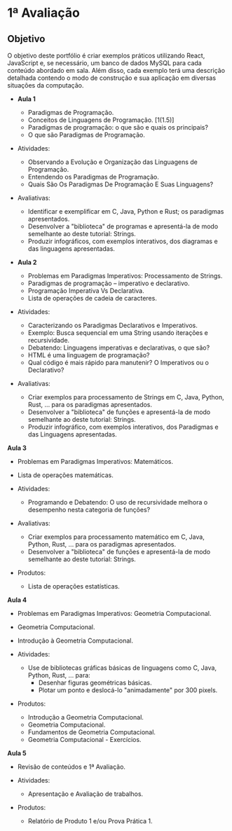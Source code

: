 # 1ª Avaliação
  ## Objetivo
  O objetivo deste portfólio é criar exemplos práticos utilizando React, JavaScript e, se necessário, um banco de dados MySQL para cada conteúdo abordado em sala. Além disso, cada exemplo terá uma descrição detalhada contendo o modo de construção e sua aplicação em diversas situações da computação.

- **Aula 1**
  - Paradigmas de Programação.
  - Conceitos de Linguagens de Programação. [1(1.5)]
  - Paradigmas de programação: o que são e quais os principais?
  - O que são Paradigmas de Programação.

- Atividades: 
  - Observando a Evolução e Organização das Linguagens de Programação.
  - Entendendo os Paradigmas de Programação.
  - Quais São Os Paradigmas De Programação E Suas Linguagens?

- Avaliativas:
  - Identificar e exemplificar em C, Java, Python e Rust; os paradigmas apresentados.
  - Desenvolver a "biblioteca" de programas e apresentá-la de modo semelhante ao deste tutorial: Strings.
  - Produzir infográficos, com exemplos interativos, dos diagramas e das linguagens apresentadas.

- **Aula 2**
  - Problemas em Paradigmas Imperativos: Processamento de Strings.
  - Paradigmas de programação – imperativo e declarativo.
  - Programação Imperativa Vs Declarativa.
  - Lista de operações de cadeia de caracteres.
    
- Atividades: 
  - Caracterizando os Paradigmas Declarativos e Imperativos.
  - Exemplo: Busca sequencial em uma String usando iterações e recursividade.
  - Debatendo: Linguagens imperativas e declarativas, o que são?
  - HTML é uma linguagem de programação?
  - Qual código é mais rápido para manutenir? O Imperativos ou o Declarativo?
    
- Avaliativas:
  - Criar exemplos para processamento de Strings em C, Java, Python, Rust, ... para os paradigmas apresentados.
  - Desenvolver a "biblioteca" de funções e apresentá-la de modo semelhante ao deste tutorial: Strings.
  - Produzir infográfico, com exemplos interativos, dos Paradigmas e das Linguagens apresentadas.

**Aula 3**
  - Problemas em Paradigmas Imperativos: Matemáticos.
  - Lista de operações matemáticas.
    
- Atividades: 
  - Programando e Debatendo: O uso de recursividade melhora o desempenho nesta categoria de funções?
    
- Avaliativas:
  - Criar exemplos para processamento matemático em C, Java, Python, Rust, ... para os paradigmas apresentados.
  - Desenvolver a "biblioteca" de funções e apresentá-la de modo semelhante ao deste tutorial: Strings.
    
- Produtos: 
  - Lista de operações estatísticas.

**Aula 4**
  - Problemas em Paradigmas Imperativos: Geometria Computacional.
  - Geometria Computacional.
  - Introdução à Geometria Computacional.
    
- Atividades: 
  - Use de bibliotecas gráficas básicas de linguagens como C, Java, Python, Rust, ...  para:
    - Desenhar figuras geométricas básicas.
    - Plotar um ponto e deslocá-lo "animadamente" por 300 pixels.
    
- Produtos: 
  - Introdução a Geometria Computacional.
  - Geometria Computacional.
  - Fundamentos de Geometria Computacional.
  - Geometria Computacional - Exercícios.

**Aula 5**
  - Revisão de conteúdos e 1ª Avaliação.
    
- Atividades: 
  - Apresentação e Avaliação de trabalhos.
    
- Produtos: 
  - Relatório de Produto 1 e/ou Prova Prática 1.